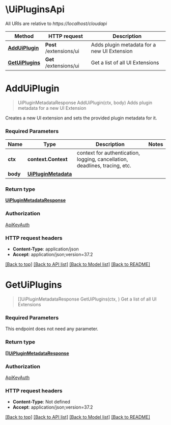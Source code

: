 # \UiPluginsApi

All URIs are relative to *https://localhost/cloudapi*

Method | HTTP request | Description
------------- | ------------- | -------------
[**AddUiPlugin**](UiPluginsApi.md#AddUiPlugin) | **Post** /extensions/ui | Adds plugin metadata for a new UI Extension
[**GetUiPlugins**](UiPluginsApi.md#GetUiPlugins) | **Get** /extensions/ui | Get a list of all UI Extensions


# **AddUiPlugin**
> UiPluginMetadataResponse AddUiPlugin(ctx, body)
Adds plugin metadata for a new UI Extension

Creates a new UI extension and sets the provided plugin metadata for it. 

### Required Parameters

Name | Type | Description  | Notes
------------- | ------------- | ------------- | -------------
 **ctx** | **context.Context** | context for authentication, logging, cancellation, deadlines, tracing, etc.
  **body** | [**UiPluginMetadata**](UiPluginMetadata.md)|  | 

### Return type

[**UiPluginMetadataResponse**](UiPluginMetadataResponse.md)

### Authorization

[ApiKeyAuth](../README.md#ApiKeyAuth)

### HTTP request headers

 - **Content-Type**: application/json
 - **Accept**: application/json;version=37.2

[[Back to top]](#) [[Back to API list]](../README.md#documentation-for-api-endpoints) [[Back to Model list]](../README.md#documentation-for-models) [[Back to README]](../README.md)

# **GetUiPlugins**
> []UiPluginMetadataResponse GetUiPlugins(ctx, )
Get a list of all UI Extensions

### Required Parameters
This endpoint does not need any parameter.

### Return type

[**[]UiPluginMetadataResponse**](UiPluginMetadataResponse.md)

### Authorization

[ApiKeyAuth](../README.md#ApiKeyAuth)

### HTTP request headers

 - **Content-Type**: Not defined
 - **Accept**: application/json;version=37.2

[[Back to top]](#) [[Back to API list]](../README.md#documentation-for-api-endpoints) [[Back to Model list]](../README.md#documentation-for-models) [[Back to README]](../README.md)

